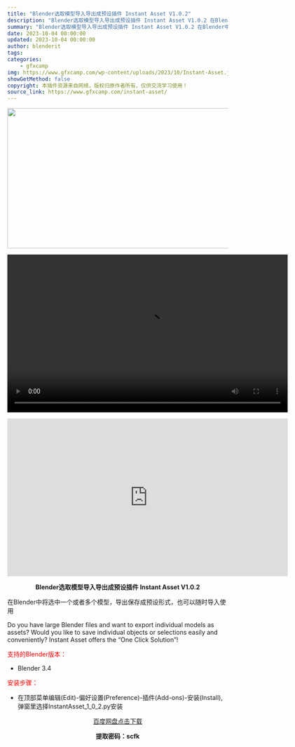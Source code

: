 ```yaml
---
title: "Blender选取模型导入导出成预设插件 Instant Asset V1.0.2"
description: "Blender选取模型导入导出成预设插件 Instant Asset V1.0.2 在Blender中将选中一个或者多个模型，导出保存成预设形式，也可以随时导入使用 Do you have large..."
summary: "Blender选取模型导入导出成预设插件 Instant Asset V1.0.2 在Blender中将选中一个或者多个模型，导出保存成预设形式，也可以随时导入使用 Do you have large..."
date: 2023-10-04 00:00:00
updated: 2023-10-04 00:00:00
author: blenderit
tags: 
categories:
    - gfxcamp
img: https://www.gfxcamp.com/wp-content/uploads/2023/10/Instant-Asset.jpg
showGetMethod: false
copyright: 本插件资源来自网络，版权归原作者所有，仅供交流学习使用！
source_link: https://www.gfxcamp.com/instant-asset/
---
```

<div><p><img decoding="async" class="aligncenter size-full wp-image-115305" src="https://www.gfxcamp.com/wp-content/uploads/2023/10/Instant-Asset.jpg" data-src="https://www.gfxcamp.com/wp-content/uploads/2023/10/Instant-Asset.jpg" alt="" width="640" height="320"><br>
</p><center><div style="width: 640px;" class="wp-video"><!--[if lt IE 9]><script>document.createElement('video');</script><![endif]-->
<video class="wp-video-shortcode" id="video-115378-1" width="640" height="360" preload="true" controls="controls"><source type="video/mp4" src="http://cloud.video.taobao.com/play/u/null/p/1/e/6/t/1/429940320167.mp4?_=1"></source><a href="http://cloud.video.taobao.com/play/u/null/p/1/e/6/t/1/429940320167.mp4">http://cloud.video.taobao.com/play/u/null/p/1/e/6/t/1/429940320167.mp4</a></video></div></center><p style="text-align: center;"><iframe loading="lazy" src="https://player.youku.com/embed/XNjA3Nzg1ODUyOA==" width="640" height="360" frameborder="0" allowfullscreen="allowfullscreen" data-mce-fragment="1"></iframe></p><p style="text-align: center;"><strong>Blender选取模型导入导出成预设插件 Instant Asset V1.0.2</strong></p><p>在Blender中将选中一个或者多个模型，导出保存成预设形式，也可以随时导入使用</p><p>Do you have large Blender files and want to export individual models as assets? Would you like to save individual objects or selections easily and conveniently? Instant Asset offers the “One Click Solution”!</p><p style="text-align: left;"><span style="color: #ff0000;">支持的Blender版本：</span></p><ul>
<li style="text-align: left;">Blender 3.4</li>
</ul><p style="text-align: left;"><span style="color: #ff0000;">安装步骤：</span></p><ul>
<li>在顶部菜单编辑(Edit)-偏好设置(Preference)-插件(Add-ons)-安装(Install),弹窗里选择InstantAsset_1_0_2.py安装</li>
</ul><p style="text-align: center;"><a class="maxbutton-3 maxbutton maxbutton-baidu" target="_blank" rel="noopener" href="https://pan.baidu.com/s/1_W_Cdm6Ynw0QM3xC79UIPA?pwd=scfk"><span class="mb-text">百度网盘点击下载</span></a></p><p style="text-align: center;"><strong>提取密码：scfk</strong></p></div>